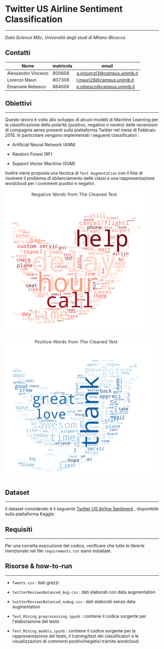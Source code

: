 # Twitter US Airline Sentiment Classification
------------------------------------------------
*Data Science MSc, Università degli studi di Milano-Bicocca*

<a name = 'gruppo'></a> 
## Contatti

|Nome                | matricola   | email                       |
|--------------------|-------------|-----------------------------| 
|Alessandro Vincenzi | 800608      |a.vincenzi3@campus.unimib.it |
|Lorenzo Mauri       | 807306      |l.mauri28@campus.unimib.it   |
|Emanuele Rebesco    | 864006      |e.rebesco@campus.unimib.it   |



<a name = 'obiettivi'></a> 
## Obiettivi
------------
Questo lavoro è volto allo sviluppo di alcuni modelli di Machine Learning per la classificazione della polarità (positivo, negativo o neutro) delle recensioni di compagnie aeree presenti sulla piattaforma Twitter nel mese di Febbraio 2015. 
In particolare vengono implementati i seguenti classificatori : 

* Artificial Neural Network (ANN)

* Random Forest (RF)

* Support Vector Machine (SVM)

Inoltre viene proposta una tecnica di `Text Augmentation` con il fine di risolvere il problema di sbilanciamento delle classi e una rappresentazione wordcloud per i commenti positivi e negativi.

<img src = 'https://raw.githubusercontent.com/LorenzoMauri/Twitter-US-Airline-Sentiment-Classification/main/wordcloud_neg.PNG?token=ANZPV2YDMG6I7PZUJYQU2H3AXJYW6'></img>

<img src = 'https://raw.githubusercontent.com/LorenzoMauri/Twitter-US-Airline-Sentiment-Classification/main/wordcloud_pos.PNG?token=ANZPV2Y5OIBUFZ2L2AFBXJTAXJZUS'></img>

<a name = 'dataset'></a> 
## Dataset
----------
Il dataset considerato è il seguente [Twitter US Airline Sentiment](https://www.kaggle.com/crowdflower/twitter-airline-sentiment) , disponibile sulla piattaforma Kaggle.

<a name = 'requisiti'></a>
## Requisiti
-------------
Per una corretta esecuzione del codice, verificare che tutte le librerie menzionate nel file `requirements.txt` siano installate.

## Risorse & how-to-run
-------------------------

* `Tweets.csv` : dati grezzi

* `twitterReviewsBalanced_Aug.csv` : dati elaborati con data augmentation

* `twitterReviewsBalanced_noAug.csv` : dati elaborati senza data augmentation

* `Text_Mining_preprocessing.ipynb`  : contiene il codice sorgente per l'elaborazione del testo

* `Text_Mining_models.ipynb` : contiene il codice sorgente per la rappresentazione del testo, il training/test dei classificatori e le visualizzazioni di commenti positivi/negativi tramite wordcloud. 




